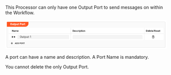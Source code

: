 This Processor can only have one Output Port to send messages on within the
Workflow.

![Output Ports](._output-ports-single_images/a2fe874a.png)

A port can have a name and description. A Port Name is mandatory.

You cannot delete the only Output Port.
